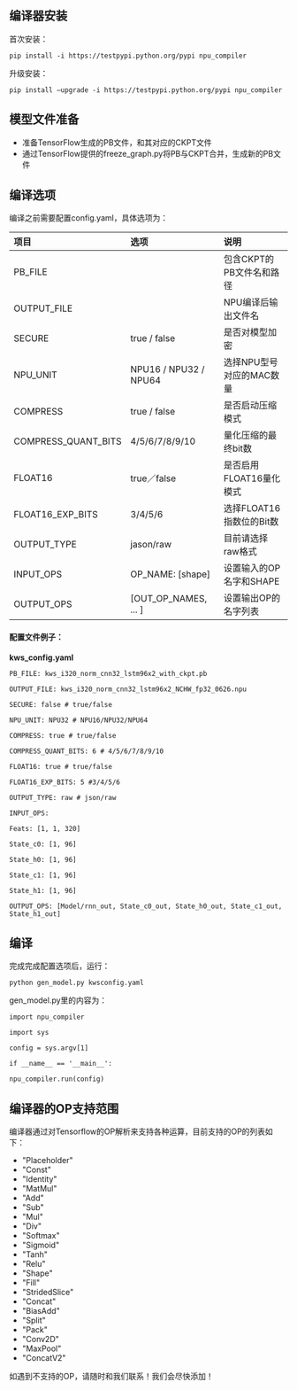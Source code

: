 ## 编译器安装

首次安装：

`pip install -i https://testpypi.python.org/pypi npu_compiler`

升级安装：

`pip install —upgrade -i https://testpypi.python.org/pypi npu_compiler`

## 模型文件准备

* 准备TensorFlow生成的PB文件，和其对应的CKPT文件
* 通过TensorFlow提供的freeze\_graph.py将PB与CKPT合并，生成新的PB文件

## 编译选项

编译之前需要配置config.yaml，具体选项为：

| 项目 | 选项 | 说明 |
| :--- | :--- | :--- |
| PB\_FILE |  | 包含CKPT的PB文件名和路径 |
| OUTPUT\_FILE |  | NPU编译后输出文件名 |
| SECURE | true / false | 是否对模型加密 |
| NPU\_UNIT | NPU16 / NPU32 / NPU64 | 选择NPU型号对应的MAC数量 |
| COMPRESS | true / false | 是否启动压缩模式 |
| COMPRESS\_QUANT\_BITS | 4/5/6/7/8/9/10 | 量化压缩的最终bit数 |
| FLOAT16 | true／false | 是否启用FLOAT16量化模式 |
| FLOAT16\_EXP\_BITS | 3/4/5/6 | 选择FLOAT16指数位的Bit数 |
| OUTPUT\_TYPE | jason/raw | 目前请选择raw格式 |
| INPUT\_OPS | OP\_NAME: \[shape\] | 设置输入的OP名字和SHAPE |
| OUTPUT\_OPS | \[OUT\_OP\_NAMES, ... \] | 设置输出OP的名字列表 |

#### 配置文件例子：

**kws\_config.yaml**

`PB_FILE: kws_i320_norm_cnn32_lstm96x2_with_ckpt.pb`

`OUTPUT_FILE: kws_i320_norm_cnn32_lstm96x2_NCHW_fp32_0626.npu`

`SECURE: false # true/false`

`NPU_UNIT: NPU32 # NPU16/NPU32/NPU64`

`COMPRESS: true # true/false`

`COMPRESS_QUANT_BITS: 6 # 4/5/6/7/8/9/10`

`FLOAT16: true # true/false`

`FLOAT16_EXP_BITS: 5 #3/4/5/6`

`OUTPUT_TYPE: raw # json/raw`

`INPUT_OPS:`

`Feats: [1, 1, 320]`

`State_c0: [1, 96]`

`State_h0: [1, 96]`

`State_c1: [1, 96]`

`State_h1: [1, 96]`

`OUTPUT_OPS: [Model/rnn_out, State_c0_out, State_h0_out, State_c1_out, State_h1_out]`

## 编译

完成完成配置选项后，运行：

`python gen_model.py kwsconfig.yaml`

gen\_model.py里的内容为：

`import npu_compiler`

`import sys`

`config = sys.argv[1]`

`if __name__ == '__main__':`

`npu_compiler.run(config)`

## 编译器的OP支持范围

编译器通过对Tensorflow的OP解析来支持各种运算，目前支持的OP的列表如下：

* "Placeholder"
* "Const"
* "Identity"
* "MatMul"
* "Add"
* "Sub"
* "Mul"
* "Div"
* "Softmax"
* "Sigmoid"
* "Tanh"
* "Relu"
* "Shape"
* "Fill"
* "StridedSlice"
* "Concat"
* "BiasAdd"
* "Split"
* "Pack"
* "Conv2D"
* "MaxPool"
* "ConcatV2" 

如遇到不支持的OP，请随时和我们联系！我们会尽快添加！

